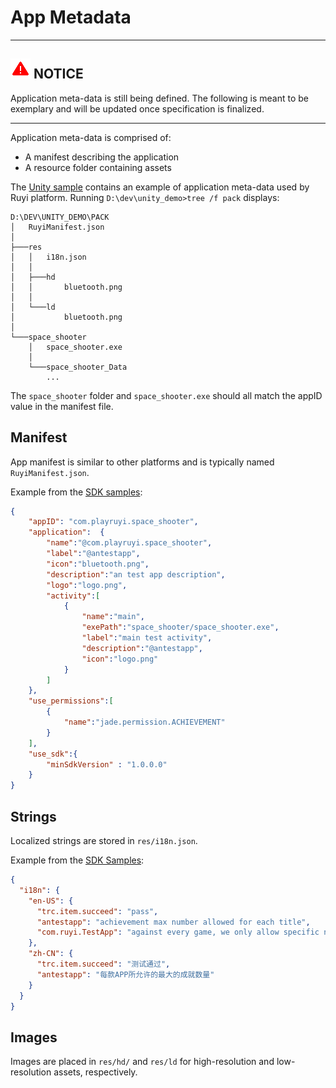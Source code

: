 # App Metadata

---
## ![](/docs/img/warning.png) NOTICE
Application meta-data is still being defined.
The following is meant to be exemplary and will be updated once specification is finalized.

---	

Application meta-data is comprised of:

- A manifest describing the application
- A resource folder containing assets

The [Unity sample](https://bitbucket.org/playruyi/space_shooter) contains an example of application meta-data used by Ruyi platform.  Running `D:\dev\unity_demo>tree /f pack` displays:
```
D:\DEV\UNITY_DEMO\PACK
│   RuyiManifest.json
│
├───res
│   │   i18n.json
│   │
│   ├───hd
│   │       bluetooth.png
│   │
│   └───ld
│           bluetooth.png
│
└───space_shooter
    │   space_shooter.exe
    │
    └───space_shooter_Data
        ...
```

The `space_shooter` folder and `space_shooter.exe` should all match the appID value in the manifest file.

## Manifest

App manifest is similar to other platforms and is typically named `RuyiManifest.json`.

Example from the [SDK samples](https://bitbucket.org/playruyi/space_shooter/src/47b6da28637020946bc3e50b6fa76668e3c43971/Pack/RuyiManifest.json?at=master&fileviewer=file-view-default):
```json
{
	"appID": "com.playruyi.space_shooter",
	"application":	{
		"name":"@com.playruyi.space_shooter",
		"label":"@antestapp",
		"icon":"bluetooth.png",
		"description":"an test app description",
		"logo":"logo.png",
		"activity":[
			{
				"name":"main",
				"exePath":"space_shooter/space_shooter.exe",
				"label":"main test activity",
				"description":"@antestapp",
				"icon":"logo.png"
			}
		]
	},
	"use_permissions":[
		{
			"name":"jade.permission.ACHIEVEMENT"
		}
	],
	"use_sdk":{
		"minSdkVersion" : "1.0.0.0"
	}
}
```

## Strings

Localized strings are stored in `res/i18n.json`.

Example from the [SDK Samples](https://bitbucket.org/playruyi/space_shooter/src/47b6da28637020946bc3e50b6fa76668e3c43971/Pack/res/i18n.json?at=master&fileviewer=file-view-default):
```json
{
  "i18n": {
    "en-US": {
      "trc.item.succeed": "pass",
      "antestapp": "achievement max number allowed for each title",
      "com.ruyi.TestApp": "against every game, we only allow specific number of achievement to be created"
    },
    "zh-CN": {
      "trc.item.succeed": "测试通过",
      "antestapp": "每款APP所允许的最大的成就数量"
    }
  }
}
```

## Images

Images are placed in `res/hd/` and `res/ld` for high-resolution and low-resolution assets, respectively.